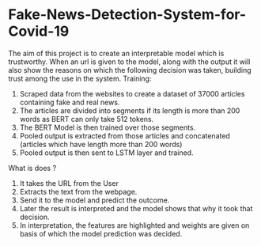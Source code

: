 # Fake-News-Detection-System-for-Covid-19

The aim of this project is to create an interpretable model which is trustworthy. When an url is given to the model, along with the output it will also show the reasons on which the following decision was taken, building trust among the use in the system.
Training: 
1. Scraped data from the websites to create a dataset of 37000 articles containing fake and real news. 
2. The articles are divided into segments if its length is more than 200 words as BERT can only take 512 tokens.
4. The BERT Model is then trained over those segments.
5. Pooled output is extracted from those articles and concatenated (articles which have length more than 200 words)
6. Pooled output is then sent to LSTM layer and trained.

What is does ?
1. It takes the URL from the User
2. Extracts the text from the webpage.
3. Send it to the model and predict the outcome. 
4. Later the result is interpreted and the model shows that why it took that decision. 
5. In interpretation, the features are highlighted and weights are given on basis of which the  model prediction was decided. 
